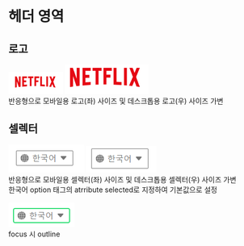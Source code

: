 # 헤더 영역

## 로고
![](./explain/logo_ex1.PNG)
![](./explain/logo_ex2.PNG)
<br/>반응형으로 모바일용 로고(좌) 사이즈 및 데스크톱용 로고(우) 사이즈 가변

## 셀렉터
![](./explain/selector_ex1.PNG)
![](./explain/selector_ex2.PNG)
<br/>반응형으로 모바일용 셀렉터(좌) 사이즈 및 데스크톱용 셀렉터(우) 사이즈 가변
<br/>한국어 option 태그의 atrribute selected로 지정하여 기본값으로 설정<br/>
<br/>![](./explain/selector_ex3.PNG)
<br/>focus 시 outline